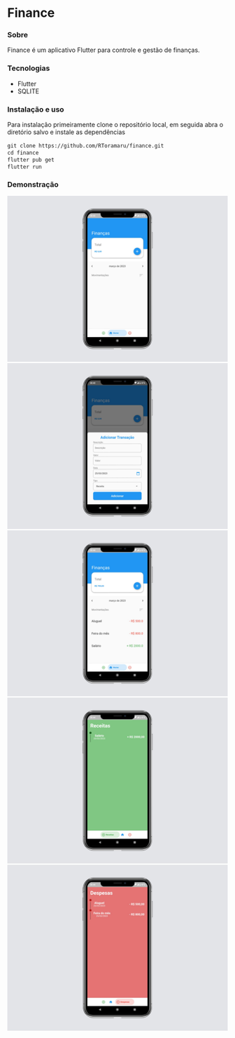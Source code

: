 # Finance

### Sobre
Finance é um aplicativo Flutter para controle e gestão de finanças.

### Tecnologias
* Flutter
* SQLITE

### Instalação e uso
Para instalação primeiramente clone o repositório local, em seguida abra o diretório salvo e instale as dependências

```
git clone https://github.com/RToramaru/finance.git
cd finance
flutter pub get
flutter run
```


### Demonstração

![](/screens/1.png)
![](/screens/2.png)
![](/screens/3.png)
![](/screens/4.png)
![](/screens/5.png)
